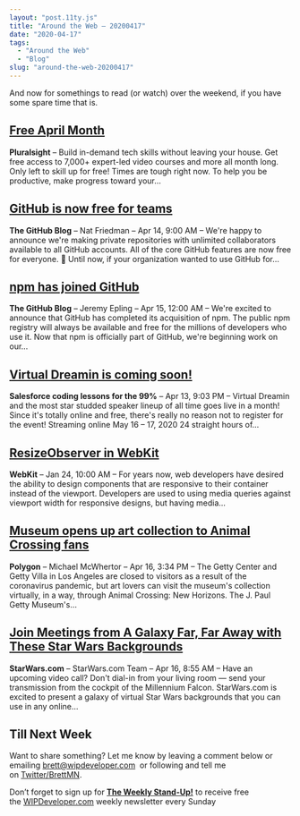```yaml
---
layout: "post.11ty.js"
title: "Around the Web – 20200417"
date: "2020-04-17"
tags: 
  - "Around the Web"
  - "Blog"
slug: "around-the-web-20200417"
---
```


And now for somethings to read (or watch) over the weekend, if you have some spare time that is.

## [Free April Month](https://pluralsight.pxf.io/DxZPj)

**Pluralsight** – Build in-demand tech skills without leaving your house. Get free access to 7,000+ expert-led video courses and more all month long. Only left to skill up for free! Times are tough right now. To help you be productive, make progress toward your…

## [GitHub is now free for teams](https://github.blog/2020-04-14-github-is-now-free-for-teams/)

**The GitHub Blog** – Nat Friedman – Apr 14, 9:00 AM – We're happy to announce we're making private repositories with unlimited collaborators available to all GitHub accounts. All of the core GitHub features are now free for everyone. 🎉 Until now, if your organization wanted to use GitHub for…

## [npm has joined GitHub](https://github.blog/2020-04-15-npm-has-joined-github/)

**The GitHub Blog** – Jeremy Epling – Apr 15, 12:00 AM – We're excited to announce that GitHub has completed its acquisition of npm. The public npm registry will always be available and free for the millions of developers who use it. Now that npm is officially part of GitHub, we're beginning work on our…

## [Virtual Dreamin is coming soon!](https://www.sfdc99.com/2020/04/13/virtual-dreamin-is-coming-soon/)

**Salesforce coding lessons for the 99%** – Apr 13, 9:03 PM – Virtual Dreamin and the most star studded speaker lineup of all time goes live in a month! Since it's totally online and free, there's really no reason not to register for the event! Streaming online May 16 – 17, 2020 24 straight hours of…

## [ResizeObserver in WebKit](https://webkit.org/blog/9997/resizeobserver-in-webkit/)

**WebKit** – Jan 24, 10:00 AM – For years now, web developers have desired the ability to design components that are responsive to their container instead of the viewport. Developers are used to using media queries against viewport width for responsive designs, but having media…

## [Museum opens up art collection to Animal Crossing fans](https://www.polygon.com/2020/4/16/21224318/animal-crossing-new-horizons-getty-museum-art-generator-online-tool)

**Polygon** – Michael McWhertor – Apr 16, 3:34 PM – The Getty Center and Getty Villa in Los Angeles are closed to visitors as a result of the coronavirus pandemic, but art lovers can visit the museum's collection virtually, in a way, through Animal Crossing: New Horizons. The J. Paul Getty Museum's…

## [Join Meetings from A Galaxy Far, Far Away with These Star Wars Backgrounds](http://www.starwars.com/news/star-wars-backgrounds)

**StarWars.com** – StarWars.com Team – Apr 16, 8:55 AM – Have an upcoming video call? Don't dial-in from your living room — send your transmission from the cockpit of the Millennium Falcon. StarWars.com is excited to present a galaxy of virtual Star Wars backgrounds that you can use in any online…

## Till Next Week

Want to share something? Let me know by leaving a comment below or emailing [brett@wipdeveloper.com](mailto:brett@wipdeveloper.com)  or following and tell me on [Twitter/BrettMN](https://twitter.com/BrettMN).

Don’t forget to sign up for **[The Weekly Stand-Up!](https://wipdeveloper.wpcomstaging.com/newsletter/)** to receive free the [WIPDeveloper.com](https://wipdeveloper.wpcomstaging.com/) weekly newsletter every Sunday
